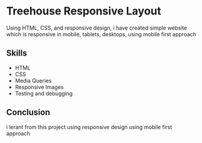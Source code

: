 # Treehouse Responsive Layout
Using HTML, CSS, and responsive design,
i have created simple website which is responsive in mobile, tablets, desktops, using mobile first approach

## Skills
- HTML
- CSS
- Media Queries
- Responsive Images
- Testing and debugging

## Conclusion
i lerant from this project using responsive design using mobile first approach
